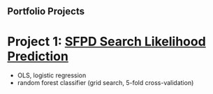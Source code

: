 ## Portfolio Projects

# Project 1: [SFPD Search Likelihood Prediction]([SFPD-Search-Predictions](https://github.com/shobhanmangla/Data-Science-Projects/tree/main/SFPD-Search-Predictions))
- OLS, logistic regression
- random forest classifier (grid search, 5-fold cross-validation)



